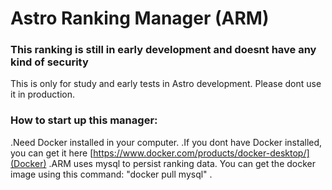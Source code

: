 # Astro Ranking Manager (ARM)

### This ranking is still in early development and doesnt have any kind of security
This is only for study and early tests in Astro development.
Please dont use it in production.

### How to start up this manager:
.Need Docker installed in your computer. 
    .If you dont have Docker installed, you can get it here [https://www.docker.com/products/docker-desktop/](Docker)
.ARM uses mysql to persist ranking data. You can get the docker image using this command: "docker pull mysql"
.
